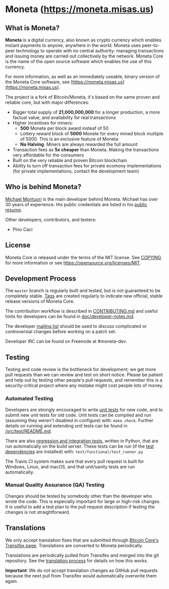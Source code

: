 Moneta (https://moneta.misas.us)
===


What is Moneta?
---
**Moneta** is a digital currency, also known as crypto currency which enables instant payments to anyone, anywhere in the world. Moneta uses peer-to-peer technology to operate with no central authority: managing transactions and issuing money are carried out collectively by the network. Moneta Core is the name of the open source software which enables the use of this currency.

For more information, as well as an immediately useable, binary version of
the Moneta Core software, see [https://moneta.misas.us](https://moneta.misas.us).

The project is a fork of Bitcoin/Moneta, it's based on the same proven and reliable core, but with major differences:
* Bigger total supply of **21,000,000,000** for a longer production, a more factual value, and availability for real transactions
* Higher incentives for miners:
    * **500** Monete per block award insteaf of 50
    * Lottery reward block of **5000** Monete for every mined block multiple of 5000. This is an exclusive feature of Moneta
    * **No Halving**. Miners are always rewarded the full amount
* Transaction fees as **5x cheaper** than Moneta. Making the transactions very affordable for the consumers
* Built on the very reliable and proven Bitcoin blockchain
* Ability to turn off transaction fees for private ecomony implementations (for private implementations, contact the development team)


Who is behind Moneta?
---------------------
[Michael Montuori](https://github.com/mmontuori) is the main developer behind Moneta. Michael has over 30 years of experience. His public credentials are listed in his [public resume](https://registry.jsonresume.org/mmontuori).

Other developers, contributors, and testers:
* Pino Caci


License
-------
Moneta Core is released under the terms of the MIT license. See [COPYING](COPYING) for more
information or see https://opensource.org/licenses/MIT.


Development Process
-------------------
The `master` branch is regularly built and tested, but is not guaranteed to be
completely stable. [Tags](https://github.com/mmontuori/moneta/tags) are created
regularly to indicate new official, stable release versions of Moneta Core.

The contribution workflow is described in [CONTRIBUTING.md](CONTRIBUTING.md)
and useful hints for developers can be found in [doc/developer-notes.md](doc/developer-notes.md).

The developer [mailing list](https://groups.google.com/u/1/g/moneta-coin)
should be used to discuss complicated or controversial changes before working
on a patch set.

Developer IRC can be found on Freenode at #moneta-dev.


Testing
-------
Testing and code review is the bottleneck for development; we get more pull
requests than we can review and test on short notice. Please be patient and help out by testing
other people's pull requests, and remember this is a security-critical project where any mistake might cost people
lots of money.

### Automated Testing

Developers are strongly encouraged to write [unit tests](src/test/README.md) for new code, and to
submit new unit tests for old code. Unit tests can be compiled and run
(assuming they weren't disabled in configure) with: `make check`. Further details on running
and extending unit tests can be found in [/src/test/README.md](/src/test/README.md).

There are also [regression and integration tests](/test), written
in Python, that are run automatically on the build server.
These tests can be run (if the [test dependencies](/test) are installed) with: `test/functional/test_runner.py`

The Travis CI system makes sure that every pull request is built for Windows, Linux, and macOS, and that unit/sanity tests are run automatically.

### Manual Quality Assurance (QA) Testing

Changes should be tested by somebody other than the developer who wrote the
code. This is especially important for large or high-risk changes. It is useful
to add a test plan to the pull request description if testing the changes is
not straightforward.


Translations
------------
We only accept translation fixes that are submitted through [Bitcoin Core's Transifex page](https://www.transifex.com/projects/p/bitcoin/).
Translations are converted to Moneta periodically.

Translations are periodically pulled from Transifex and merged into the git repository. See the
[translation process](doc/translation_process.md) for details on how this works.

**Important**: We do not accept translation changes as GitHub pull requests because the next
pull from Transifex would automatically overwrite them again.
